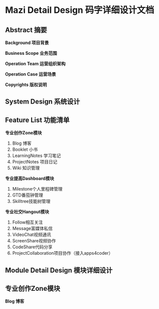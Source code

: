 # Mazi Detail Design 码字详细设计文档 #

Abstract 摘要
-------------

__Background 项目背景__

__Business Scope 业务范围__

__Operation Team 运营组织架构__

__Operation Case 运营场景__

__Copyrights 版权说明__

System Design 系统设计
----------------------

Feature List 功能清单
---------------------

__专业创作Zone模块__

1. Blog 博客 
2. Booklet 小书 
3. LearningNotes 学习笔记 
4. ProjectNotes 项目日记
5. Wiki 知识管理

__专业提高Dashboard模块__

1. Milestone个人里程碑管理   
2. GTD番茄钟管理   
3. Skilltree技能树管理  

__专业社交Hangout模块__

1. Follow相互关注   
2. Message富媒体私信   
3. VideoChat视频通讯   
4. ScreenShare视频协作   
5. CodeShare代码分享   
6. ProjectCollaboration项目协作（接入apps4coder）


Module Detail Design 模块详细设计
---------------------------------

专业创作Zone模块
----------------
__Blog 博客__


